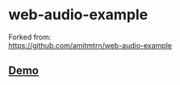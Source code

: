 # web-audio-example

Forked from:  
<https://github.com/amitmtrn/web-audio-example>

## [Demo](https://alexilyaev.github.io/web-audio-example/webaudio-analyzer.html)
